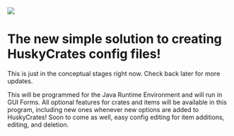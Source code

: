 <img src="http://i.imgur.com/kOoneaB.png">

# The new simple solution to creating HuskyCrates config files!

This is just in the conceptual stages right now. Check back later for more updates.

This will be programmed for the Java Runtime Environment and will run in GUI Forms. All optional features for crates and items will be available in this program, including new ones whenever new options are added to HuskyCrates!
Soon to come as well, easy config editing for item additions, editing, and deletion.
